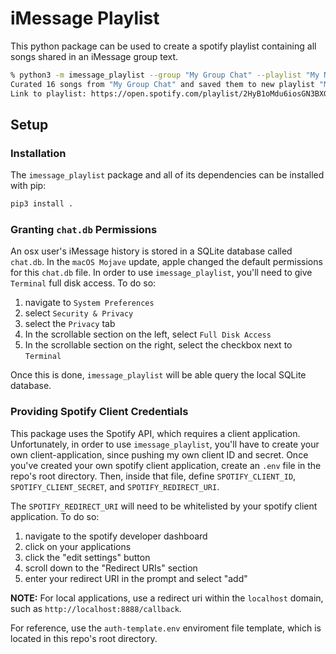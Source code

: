 # iMessage Playlist

This python package can be used to create a spotify playlist containing all songs shared in an iMessage group text.

```bash
% python3 -m imessage_playlist --group "My Group Chat" --playlist "My New Playlist"
Curated 16 songs from "My Group Chat" and saved them to new playlist "My New Playlist"
Link to playlist: https://open.spotify.com/playlist/2HyB1oMdu6iosGN3BXG8iS
```

## Setup

### Installation

The `imessage_playlist` package and all of its dependencies can be installed with pip:

```bash
pip3 install .
```

### Granting `chat.db` Permissions

An osx user's iMessage history is stored in a SQLite database called `chat.db`. In the `macOS Mojave` update, apple changed the default permissions for this `chat.db` file. In order to use `imessage_playlist`, you'll need to give `Terminal` full disk access. To do so:
1. navigate to `System Preferences`
2. select `Security & Privacy`
3. select the `Privacy` tab
4. In the scrollable section on the left, select `Full Disk Access`
5. In the scrollable section on the right, select the checkbox next to `Terminal`

Once this is done, `imessage_playlist` will be able query the local SQLite database.

### Providing Spotify Client Credentials

This package uses the Spotify API, which requires a client application. Unfortunately, in order to use `imessage_playlist`, you'll have to create your own client-application, since pushing my own client ID and secret. Once you've created your own spotify client application, create an `.env` file in the repo's root directory. Then, inside that file, define `SPOTIFY_CLIENT_ID`, `SPOTIFY_CLIENT_SECRET`, and `SPOTIFY_REDIRECT_URI`. 

The `SPOTIFY_REDIRECT_URI` will need to be whitelisted by your spotify client application. To do so:
1. navigate to the spotify developer dashboard
2. click on your applications
3. click the "edit settings" button
4. scroll down to the "Redirect URIs" section
5. enter your redirect URI in the prompt and select "add"

__NOTE:__ For local applications, use a redirect uri within the `localhost` domain, such as `http://localhost:8888/callback`.

For reference, use the `auth-template.env` enviroment file template, which is located in this repo's root directory.


